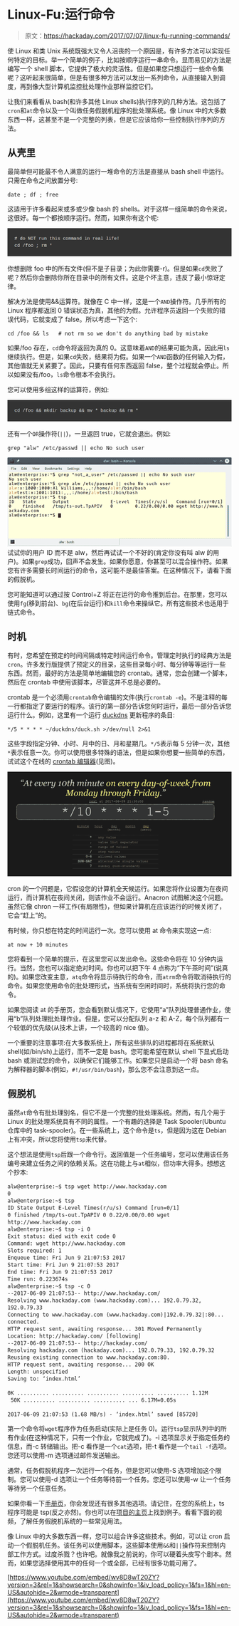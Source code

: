 # Linux-Fu:运行命令

> 原文：<https://hackaday.com/2017/07/07/linux-fu-running-commands/>

使 Linux 和类 Unix 系统既强大又令人沮丧的一个原因是，有许多方法可以实现任何特定的目标。举一个简单的例子，比如按顺序运行一串命令。显而易见的方法是编写一个 shell 脚本，它提供了极大的灵活性。但是如果您只想运行一些命令集呢？这听起来很简单，但是有很多种方法可以发出一系列命令，从直接输入到调度，再到像大型计算机监控批处理作业那样监控它们。

让我们来看看从 bash(和许多其他 Linux shells)执行序列的几种方法。这包括了`cron`和`at`命令以及一个叫做任务假脱机程序的批处理系统。像 Linux 中的大多数东西一样，这甚至不是一个完整的列表，但是它应该给你一些控制执行序列的方法。

## 从壳里

最简单但可能最不令人满意的运行一堆命令的方法是直接从 bash shell 中运行。只需在命令之间放置分号:

```
date ; df ; free
```

这适用于许多看起来或多或少像 bash 的 shells。对于这样一组简单的命令来说，这很好。每一个都按顺序运行。然而，如果你有这个呢:

![Bad example of bash code. We've made this an image to prevent copy/paste.](img/21c12182c6def77cfe04c513c2fe0d39.png)

你想删除 foo 中的所有文件(但不是子目录；为此你需要-r)。但是如果`cd`失败了呢？然后你会删除你所在目录中的所有文件。这是个坏主意，违反了最小惊讶定律。

解决方法是使用&&运算符。就像在 C 中一样，这是一个`AND`操作符。几乎所有的 Linux 程序都返回 0 错误状态为真，其他的为假。允许程序员返回一个失败的错误代码，它就变成了 false。所以考虑一下这个:

```
cd /foo && ls   # not rm so we don't do anything bad by mistake
```

如果/foo 存在，`cd`命令将返回为真的 0。这意味着`AND`的结果可能为真，因此用`ls`继续执行。但是，如果`cd`失败，结果将为假。如果一个`AND`函数的任何输入为假，其他值就无关紧要了。因此，只要有任何东西返回 false，整个过程就会停止。所以如果没有/foo，`ls`命令根本不会执行。

您可以使用多组这样的运算符，例如:

![Bad example of bash code. We've made this an image to prevent copy/paste.](img/7d93934ac6ddfb7465e406c3d8ec1838.png)

还有一个`OR`操作符(`||`)，一旦返回 true，它就会退出。例如:

```
grep "alw" /etc/passwd || echo No such user
```

[![](img/9533b44f2bc54af3c7e6143e912d27f6.png)](https://hackaday.com/wp-content/uploads/2017/06/term.png) 试试你的用户 ID 而不是 alw，然后再试试一个不好的(肯定你没有叫 alw 的用户)。如果`grep`成功，回声不会发生。如果你愿意，你甚至可以混合操作符。如果您有许多需要长时间运行的命令，这可能不是最佳答案。在这种情况下，请看下面的假脱机。

您可能知道可以通过按 Control+Z 将正在运行的命令推到后台。在那里，您可以使用`fg`(移到前台)、`bg`(在后台运行)和`kill`命令来操纵它。所有这些技术也适用于链式命令。

## 时机

有时，您希望在预定的时间间隔或特定时间运行命令。管理定时执行的经典方法是`cron`。许多发行版提供了预定义的目录，这些目录每小时、每分钟等等运行一些东西。然而，最好的方法是简单地编辑您的 crontab。通常，您会创建一个脚本，然后在 crontab 中使用该脚本，尽管这并不总是必要的。

crontab 是一个必须用`crontab`命令编辑的文件(执行`crontab -e`)。不是注释的每一行都指定了要运行的程序。该行的第一部分告诉您何时运行，最后一部分告诉您运行什么。例如，这里有一个运行 [duckdns](http://duckdns.org) 更新程序的条目:

```
*/5 * * * * ~/duckdns/duck.sh >/dev/null 2>&1
```

这些字段指定分钟、小时、月中的日、月和星期几。`*/5`表示每 5 分钟一次，其他`*`表示任意一次。你可以使用很多特殊的语法，但是如果你想要一些简单的东西，试试这个在线的 [crontab 编辑器](https://crontab.guru)(见图)。

[![](img/d67c8f33c728196048514fee0def5a71.png)](https://hackaday.com/wp-content/uploads/2017/06/cron.png)

cron 的一个问题是，它假设您的计算机全天候运行。如果您将作业设置为在夜间运行，而计算机在夜间关闭，则该作业不会运行。Anacron 试图解决这个问题。虽然它像 chron 一样工作(有局限性)，但如果计算机在应该运行的时候关闭了，它会“赶上”的。

有时候，你只想在特定的时间运行一次。您可以使用 at 命令来实现这一点:

```
at now + 10 minutes
```

您将看到一个简单的提示，在这里您可以发出命令。这些命令将在 10 分钟内运行。当然，您也可以指定绝对时间。你也可以把下午 4 点称为“下午茶时间”(说真的)。如果您改变主意，`atq`命令将显示待执行的命令，而`atrm`命令将取消待执行的命令。如果您使用命令的批处理形式，当系统有空闲时间时，系统将执行您的命令。

如果您阅读 at 的手册页，您会看到默认情况下，它使用“a”队列处理普通作业，使用“b”队列处理批处理作业。但是，您可以分配队列 a-z 和 A-Z，每个队列都有一个较低的优先级(从技术上讲，一个较高的 nice 值)。

一个重要的注意事项:在大多数系统上，所有这些排队的进程都将在系统默认 shell(如/bin/sh)上运行，而不一定是 bash。您可能希望在默认 shell 下显式启动 bash 或测试您的命令，以确保它们能够工作。如果您只是启动一个将 bash 命名为解释器的脚本(例如，`#!/usr/bin/bash`)，那么您不会注意到这一点。

## 假脱机

虽然`at`命令有批处理别名，但它不是一个完整的批处理系统。然而，有几个用于 Linux 的批处理系统具有不同的属性。一个有趣的选择是 Task Spooler(Ubuntu 仓库中的 task-spooler)。在一些系统上，这个命令是`ts`，但是因为这在 Debian 上有冲突，所以您将使用`tsp`来代替。

这个想法是使用`tsp`后跟一个命令行。返回值是一个任务编号，您可以使用该任务编号来建立任务之间的依赖关系。这在功能上与`at`相似，但功率大得多。想想这个抄本:

```
alw@enterprise:~$ tsp wget http://www.hackaday.com
0
alw@enterprise:~$ tsp
ID State Output E-Level Times(r/u/s) Command [run=0/1]
0 finished /tmp/ts-out.TpAPIV 0 0.22/0.00/0.00 wget http://www.hackaday.com
alw@enterprise:~$ tsp -i 0
Exit status: died with exit code 0
Command: wget http://www.hackaday.com
Slots required: 1
Enqueue time: Fri Jun 9 21:07:53 2017
Start time: Fri Jun 9 21:07:53 2017
End time: Fri Jun 9 21:07:53 2017
Time run: 0.223674s
alw@enterprise:~$ tsp -c 0
--2017-06-09 21:07:53-- http://www.hackaday.com/
Resolving www.hackaday.com (www.hackaday.com)... 192.0.79.32, 192.0.79.33
Connecting to www.hackaday.com (www.hackaday.com)|192.0.79.32|:80... connected.
HTTP request sent, awaiting response... 301 Moved Permanently
Location: http://hackaday.com/ [following]
--2017-06-09 21:07:53-- http://hackaday.com/
Resolving hackaday.com (hackaday.com)... 192.0.79.33, 192.0.79.32
Reusing existing connection to www.hackaday.com:80.
HTTP request sent, awaiting response... 200 OK
Length: unspecified 
Saving to: ‘index.html’

0K .......... .......... .......... .......... .......... 1.12M
 50K .......... .......... .......... ... 6.17M=0.05s

2017-06-09 21:07:53 (1.68 MB/s) - ‘index.html’ saved [85720]
```

第一个命令将`wget`程序作为任务启动(实际上是任务 0)。运行`tsp`显示队列中的所有作业(在这种情况下，只有一个作业，它就完成了)。-i 选项显示关于指定任务的信息，而-c 转储输出。把-c 看作是一个`cat`选项，把-t 看作是一个`tail -f`选项。您还可以使用-m 选项通过邮件发送输出。

通常，任务假脱机程序一次运行一个任务，但是您可以使用-S 选项增加这个限制。您可以使用-d 选项让一个任务等待前一个任务。您还可以使用-w 让一个任务等待另一个任意任务。

如果你看一下[手册页](http://manpages.ubuntu.com/manpages/xenial/man1/tsp.1.html)，你会发现还有很多其他选项。请记住，在您的系统上，ts 程序可能是 tsp(反之亦然)。你也可以在[项目的主页](http://vicerveza.homeunix.net/~viric/soft/ts/article_linux_com.html)上找到例子。看看下面的视频，了解任务假脱机系统的一些常见用法。

像 Linux 中的大多数东西一样，您可以组合许多这些技术。例如，可以让 cron 启动一个假脱机任务。该任务可以使用脚本，这些脚本使用`&&`和`||`操作符来控制内部工作方式。过度杀戮？也许吧。就像我之前说的，你可以硬着头皮写个剧本。然而，如果您选择使用其中的任何一个或全部，已经有很多功能可用了。

 [https://www.youtube.com/embed/wv8D8wT20ZY?version=3&rel=1&showsearch=0&showinfo=1&iv_load_policy=1&fs=1&hl=en-US&autohide=2&wmode=transparent](https://www.youtube.com/embed/wv8D8wT20ZY?version=3&rel=1&showsearch=0&showinfo=1&iv_load_policy=1&fs=1&hl=en-US&autohide=2&wmode=transparent)

